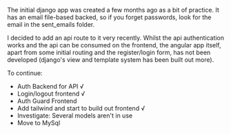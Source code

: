 The initial django app was created a few months ago as a bit of practice.
It has an email file-based backed, so if you forget passwords, look for the email in the sent_emails folder.

I decided to add an api route to it very recently. Whilst the api authentication works and the api can be consumed on the frontend, the angular app itself, apart from some initial routing and the register/login form, has not been developed (django's view and template system has been built out more).

To continue:
- Auth Backend for API √
- Login/logout frontend √
- Auth Guard Frontend
- Add tailwind and start to build out frontend √
- Investigate: Several models aren't in use
- Move to MySql

